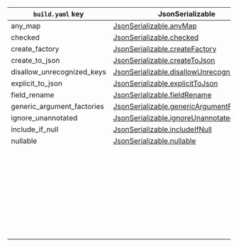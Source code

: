 | `build.yaml` key           | JsonSerializable                            | JsonKey                     |
| -------------------------- | ------------------------------------------- | --------------------------- |
| any_map                    | [JsonSerializable.anyMap]                   |                             |
| checked                    | [JsonSerializable.checked]                  |                             |
| create_factory             | [JsonSerializable.createFactory]            |                             |
| create_to_json             | [JsonSerializable.createToJson]             |                             |
| disallow_unrecognized_keys | [JsonSerializable.disallowUnrecognizedKeys] |                             |
| explicit_to_json           | [JsonSerializable.explicitToJson]           |                             |
| field_rename               | [JsonSerializable.fieldRename]              |                             |
| generic_argument_factories | [JsonSerializable.genericArgumentFactories] |                             |
| ignore_unannotated         | [JsonSerializable.ignoreUnannotated]        |                             |
| include_if_null            | [JsonSerializable.includeIfNull]            | [JsonKey.includeIfNull]     |
| nullable                   | [JsonSerializable.nullable]                 | [JsonKey.nullable]          |
|                            |                                             | [JsonKey.defaultValue]      |
|                            |                                             | [JsonKey.disallowNullValue] |
|                            |                                             | [JsonKey.fromJson]          |
|                            |                                             | [JsonKey.ignore]            |
|                            |                                             | [JsonKey.name]              |
|                            |                                             | [JsonKey.required]          |
|                            |                                             | [JsonKey.toJson]            |
|                            |                                             | [JsonKey.unknownEnumValue]  |

[JsonSerializable.anyMap]: https://pub.dev/documentation/json_annotation/latest/json_annotation/JsonSerializable/anyMap.html
[JsonSerializable.checked]: https://pub.dev/documentation/json_annotation/latest/json_annotation/JsonSerializable/checked.html
[JsonSerializable.createFactory]: https://pub.dev/documentation/json_annotation/latest/json_annotation/JsonSerializable/createFactory.html
[JsonSerializable.createToJson]: https://pub.dev/documentation/json_annotation/latest/json_annotation/JsonSerializable/createToJson.html
[JsonSerializable.disallowUnrecognizedKeys]: https://pub.dev/documentation/json_annotation/latest/json_annotation/JsonSerializable/disallowUnrecognizedKeys.html
[JsonSerializable.explicitToJson]: https://pub.dev/documentation/json_annotation/latest/json_annotation/JsonSerializable/explicitToJson.html
[JsonSerializable.fieldRename]: https://pub.dev/documentation/json_annotation/latest/json_annotation/JsonSerializable/fieldRename.html
[JsonSerializable.genericArgumentFactories]: https://pub.dev/documentation/json_annotation/latest/json_annotation/JsonSerializable/genericArgumentFactories.html
[JsonSerializable.ignoreUnannotated]: https://pub.dev/documentation/json_annotation/latest/json_annotation/JsonSerializable/ignoreUnannotated.html
[JsonSerializable.includeIfNull]: https://pub.dev/documentation/json_annotation/latest/json_annotation/JsonSerializable/includeIfNull.html
[JsonKey.includeIfNull]: https://pub.dev/documentation/json_annotation/latest/json_annotation/JsonKey/includeIfNull.html
[JsonSerializable.nullable]: https://pub.dev/documentation/json_annotation/latest/json_annotation/JsonSerializable/nullable.html
[JsonKey.nullable]: https://pub.dev/documentation/json_annotation/latest/json_annotation/JsonKey/nullable.html
[JsonKey.defaultValue]: https://pub.dev/documentation/json_annotation/latest/json_annotation/JsonKey/defaultValue.html
[JsonKey.disallowNullValue]: https://pub.dev/documentation/json_annotation/latest/json_annotation/JsonKey/disallowNullValue.html
[JsonKey.fromJson]: https://pub.dev/documentation/json_annotation/latest/json_annotation/JsonKey/fromJson.html
[JsonKey.ignore]: https://pub.dev/documentation/json_annotation/latest/json_annotation/JsonKey/ignore.html
[JsonKey.name]: https://pub.dev/documentation/json_annotation/latest/json_annotation/JsonKey/name.html
[JsonKey.required]: https://pub.dev/documentation/json_annotation/latest/json_annotation/JsonKey/required.html
[JsonKey.toJson]: https://pub.dev/documentation/json_annotation/latest/json_annotation/JsonKey/toJson.html
[JsonKey.unknownEnumValue]: https://pub.dev/documentation/json_annotation/latest/json_annotation/JsonKey/unknownEnumValue.html
